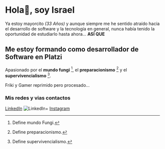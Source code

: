 # Hola👋, soy Israel

Ya estoy mayorcito _(33 Años)_ y aunque siempre me he sentido atraído hacia el desarrollo de software y la tecnología en general, nunca había tenido la oportunidad de estudiarlo hasta ahora... **ASÍ QUE**

## Me estoy formando como desarrollador de Software en Platzi

Apasionado por el **mundo fungi** [^1], el **preparacionismo** [^2] y el **supervivencialismo** [^3].

Friki y Gamer reprimido pero procesado...

### Mis redes y vias contactos

[LinkedIn](https://www.example.com)
![LinkedIn+](https://www.example.com)
[Instagram](https://www.example.com)

[^1]: Define mundo Fungi.
[^2]: Define preparacionismo.
[^3]: Define supervivencialismo.
